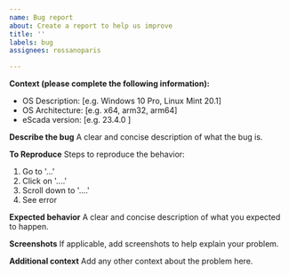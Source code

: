 ```yaml
---
name: Bug report
about: Create a report to help us improve
title: ''
labels: bug
assignees: rossanoparis

---
```


**Context (please complete the following information):**
 - OS Description: [e.g. Windows 10 Pro, Linux Mint 20.1]
 - OS Architecture: [e.g. x64, arm32, arm64]
 - eScada version: [e.g. 23.4.0 ]

**Describe the bug**
A clear and concise description of what the bug is.

**To Reproduce**
Steps to reproduce the behavior:
1. Go to '...'
2. Click on '....'
3. Scroll down to '....'
4. See error

**Expected behavior**
A clear and concise description of what you expected to happen.

**Screenshots**
If applicable, add screenshots to help explain your problem.

**Additional context**
Add any other context about the problem here.

